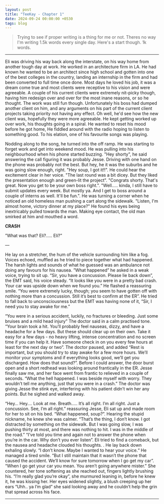 ```yaml
---
layout: post
title: "TeeKay - Chapter 1"
date: 2024-09-24 00:00:00 +0530
tags: blog
---
```


> Trying to see if proper writing is a thing for me or not. Theres no way I'm writing 1.5k words every single day. Here's a start though. 1k words. 

---


Eli was driving his way back along the interstate, on his way home from another tough day at work. He worked in an architecture firm in LA. He had known he wanted to be an architect since high school and gotten into one of the best colleges in the country, landing an internship in the firm and had been converted to full time once done. Most days he loved his job, it was a dream come true and most clients were receptive to his vision and were agreeable. A couple of his current clients were extremely nit-picky though, having him redesign over and over for the most inane reasons, or so he thought. The work was still fun though. Unfortunately his boss had dumped another client on him, and any arguments on his part of the current client projects taking priority not having any effect. Oh well, he'd see how the new client was, hopefully they were more agreeable. He kept getting worked up over work, his thoughts going in a spiral. He wanted to reset his mood before he got home, He fiddled around with the radio hoping to listen to something good. To his elation, one of his favourite songs was playing. 

Nodding along to the song, he turned into the off ramp. He was starting to forget work and get into weekend mood. He was pulling into his neighbourhood when his phone started buzzing. "Hey shorty", he said answering the call figuring it was probably Jesse. Driving with one hand on the phone was probably not the best. But hey, he it was the suburbs and he was going slow enough, right. 
"Hey soup, I got it!!". 
He could hear the excitement clear in her voice. 
"The last round was a bit dicey. But they liked the presentation enough and green-lit the project". 
"Congrats shorty. That's great. Now you get to be your own boss right.". 
"Well..... kinda, I still have to submit updates every week. But mostly ya. And I get to boss around a couple of interns as well. It'll be fun.". 
He was turning a corner when he noticed an old homeless man pushing a cart along the sidewalk. 
"Listen, I'm almost home, victory dinner at my place?"
He found his eyes being inextricably pulled towards the man. Making eye contact, the old man smirked at him and mouthed a word. 

**CRASH**

”What was that? Eli?….. Eli?”

—

He lay on a stretcher, the hum of the vehicle surrounding him like a fog. Voices echoed, muffled as he tried to piece together what had happened. The harsh lights and sounds of what he guessed was an ambulance not doing any favours for his nausea. ”What happened” he asked in a weak voice, trying to sit up. “Sir, you have a concussion. Please lie back down”, the EMT said, his voice steady. “It looks like you were in a pretty bad crash. Your car was upside down when we found you.” He flashed a reassuring smile. “You were extremely lucky, though; you seem to have gotten off with nothing more than a concussion. Still it’s best to confirm at the ER”. He tried to fall back to unconsciousness but the EMT was having none of it, “Sir, I need you to stay awake for me.”

“You were in a serious accident, luckily, no fractures or bleeding. Just some bruises and a mild head injury” The doctor said in a calm practised tone. “Your brain took a hit. You’ll probably feel nauseas, dizzy, and have a headache for a few days. But these should clear up on their own. Take it easy for a few days - no heavy lifting, intense concentration and no screen time if you can help it. Have someone check in on you every few hours at least for the next day or two”. The doctor paused, and added “Rest is important, but you should try to stay awake for a few more hours. We’ll monitor your symptoms and if everything looks good, we’ll get you discharged. How does that sound?”. Before I could answer, the door burst open and a short redhead was looking around frantically in the ER. Jesse finally saw me, and her face went from frantic to relieved in a couple of seconds. “What the hell happened. I was beside myself with worry. They wouldn’t tell me anything, just that you were in a crash.” The doctor was giving Jesse the stink eye, interfering with his patient didn’t win her any points. But he sighed and walked away. 

“Hey… Hey…. Look at me. Breath….. It’s all right. I’m all right. Just a concussion. See, I’m all right.” reassuring Jesse, Eli sat up and made room for her to sit on his bed. “What happened, soup?”. Hearing the stupid nickname, he knew she was calmer. “That’s the thing, I don’t know. I got distracted by something on the sidewalk. But I was going slow, I was pushing thirty at most, and there was nothing to hit. I was in the middle of the road.” “I’ve told you time and again not to answer the phone when you’re in the car. Why don’t you ever listen”. Eli tried to find a comeback, but the nausea and  headache clouded his thoughts. . He lay back down exhaling slowly. “I don’t know. Maybe I wanted to hear your voice.“ He managed a tired smile. “But I still maintain that it wasn’t the phone that caused the accident. We’ll know for sure tomorrow when I go get my car”. “When I go get your car you mean. You aren’t going anywhere mister.” She countered, her tone softening as she reached out, fingers lightly brushing his. “I’m really glad you’re okay”, she murmured leaning in, before he knew it, he was kissing her. Her eyes widened slightly, a blush creeping up her ears “Uhh.. ya I’m glad” she said looking away and he couldn’t help the grin that spread across his face.

---


